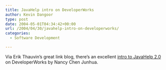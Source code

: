 ```yaml
---
title: JavaHelp intro on DeveloperWorks
author: Kevin Dangoor
type: post
date: 2004-05-01T04:34:42+00:00
url: /2004/04/30/javahelp-intro-on-developerworks/
categories:
  - Software Development

---
```

Via Erik Thauvin&#8217;s great link blog, there&#8217;s an excellent [intro to JavaHelp 2.0][1] on DeveloperWorks by Nancy Chen Junhua.

 [1]: http://www-106.ibm.com/developerworks/library/j-javahelp2/?ca=dnt-517 "Lend a helping hand to your Java applications"